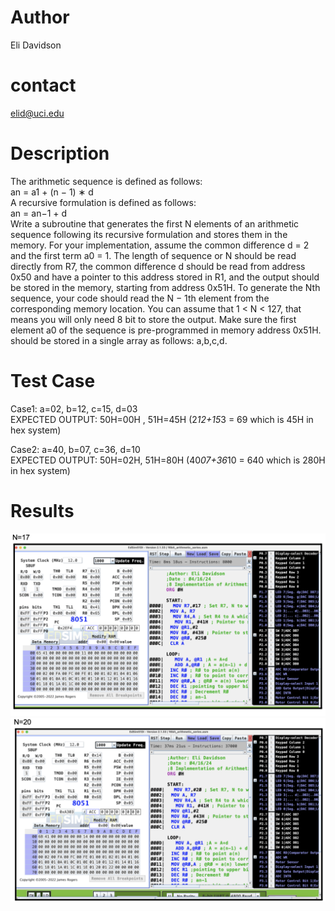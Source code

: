 # Author
Eli Davidson
# contact
elid@uci.edu

# Description


The arithmetic sequence is defined as follows:<br>
an = a1 + (n − 1) ∗ d <br>
A recursive formulation is defined as follows:<br>
an = an−1 + d<br>
Write a subroutine that generates the first N elements of an arithmetic sequence following its recursive formulation and stores them in the memory. For your implementation, assume the common difference d = 2 and the first term a0 = 1. The length of sequence or N should be read directly from R7, the common difference d should be read from address 0x50 and have a pointer to this address stored in  R1, and the output should be stored in the memory, starting from address 0x51H. To generate the Nth sequence, your code should read the N − 1th element from the corresponding memory location. You can assume that 1 < N < 127, that means you will only need 8 bit to store the output. Make sure the first element a0 of the sequence is pre-programmed in memory address 0x51H.
should be stored in a single array as follows: a,b,c,d.

# Test Case
Case1: a=02, b=12, c=15, d=03 <br>
EXPECTED OUTPUT: 50H=00H , 51H=45H (2*12+15*3 = 69 which is 45H in hex system) <br>


Case2: a=40, b=07, c=36, d=10  <br>
EXPECTED OUTPUT: 50H=02H, 51H=80H (40*07+36*10 = 640 which is 280H in hex system)

# Results
![Test Case](../images/Test_Case17.png)
![Test Case2](../images/T2.png)